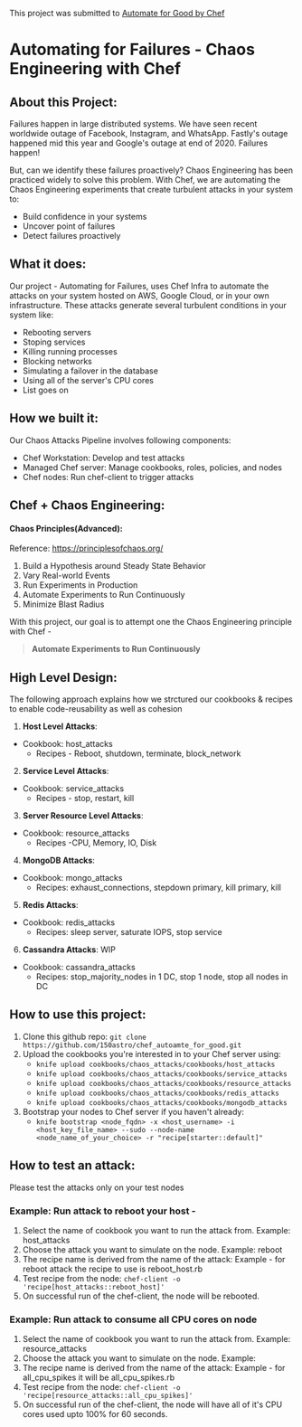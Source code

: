 This project was submitted to [Automate for Good by Chef](https://chef-hackathon.devpost.com/)

# Automating for Failures - Chaos Engineering with Chef

## About this Project:
Failures happen in large distributed systems. We have seen recent worldwide outage of Facebook, Instagram, and WhatsApp. Fastly's outage happened mid this year and Google's outage at end of 2020. Failures happen!

But, can we identify these failures proactively? Chaos Engineering has been practiced widely to solve this problem. With Chef, we are automating the Chaos Engineering experiments that create turbulent attacks in your system to:

- Build confidence in your systems
- Uncover point of failures
- Detect failures proactively

## What it does:
Our project - Automating for Failures, uses Chef Infra to automate the attacks on your system hosted on AWS, Google Cloud, or in your own infrastructure. These attacks generate several turbulent conditions in your system like:

- Rebooting servers
- Stoping services
- Killing running processes
- Blocking networks
- Simulating a failover in the database
- Using all of the server's CPU cores
- List goes on

## How we built it:
Our Chaos Attacks Pipeline involves following components:

- Chef Workstation: Develop and test attacks
- Managed Chef server: Manage cookbooks, roles, policies, and nodes
- Chef nodes: Run chef-client to trigger attacks

## Chef + Chaos Engineering:

#### Chaos Principles(Advanced):
Reference: https://principlesofchaos.org/

1. Build a Hypothesis around Steady State Behavior
2. Vary Real-world Events
3. Run Experiments in Production
4. Automate Experiments to Run Continuously
5. Minimize Blast Radius

With this project, our goal is to attempt one the Chaos Engineering principle with Chef - 
> **Automate Experiments to Run Continuously**

## High Level Design:

The following approach explains how we strctured our cookbooks & recipes to enable code-reusability as well as cohesion

1. **Host Level Attacks**:
 - Cookbook: host_attacks
   - Recipes - Reboot, shutdown, terminate, block_network

2. **Service Level Attacks**:
 - Cookbook: service_attacks
   - Recipes - stop, restart, kill

3. **Server Resource Level Attacks**:
 - Cookbook: resource_attacks
   - Recipes -CPU, Memory, IO, Disk

4. **MongoDB Attacks**:
 - Cookbook: mongo_attacks
   - Recipes: exhaust_connections, stepdown primary, kill primary, kill 

5. **Redis Attacks**:
 - Cookbook: redis_attacks
   - Recipes: sleep server, saturate IOPS, stop service

6. **Cassandra Attacks**: WIP
 - Cookbook: cassandra_attacks
   - Recipes: stop_majority_nodes in 1 DC, stop 1 node, stop all nodes in DC

## How to use this project:
1. Clone this github repo: ```git clone https://github.com/150astro/chef_autoamte_for_good.git```
3. Upload the cookbooks you're interested in to your Chef server using:
    - ```knife upload cookbooks/chaos_attacks/cookbooks/host_attacks```
    - ```knife upload cookbooks/chaos_attacks/cookbooks/service_attacks```
    - ```knife upload cookbooks/chaos_attacks/cookbooks/resource_attacks```
    - ```knife upload cookbooks/chaos_attacks/cookbooks/redis_attacks```
    - ```knife upload cookbooks/chaos_attacks/cookbooks/mongodb_attacks```
5. Bootstrap your nodes to Chef server if you haven't already:
    - ```knife bootstrap <node_fqdn> -x <host_username> -i <host_key_file_name> --sudo --node-name <node_name_of_your_choice> -r "recipe[starter::default]"```

## How to test an attack: 
   Please test the attacks only on your test nodes
### Example: Run attack to reboot your host - 
1. Select the name of cookbook you want to run the attack from. Example: host_attacks
2. Choose the attack you want to simulate on the node. Example: reboot
3. The recipe name is derived from the name of the attack: Example - for reboot attack the recipe to use is reboot_host.rb
4. Test recipe from the node: 
   ```chef-client -o 'recipe[host_attacks::reboot_host]'```
5. On successful run of the chef-client, the node will be rebooted.

### Example: Run attack to consume all CPU cores on node
1. Select the name of cookbook you want to run the attack from. Example: resource_attacks
2. Choose the attack you want to simulate on the node. Example: 
3. The recipe name is derived from the name of the attack: Example - for all_cpu_spikes it will be all_cpu_spikes.rb
4. Test recipe from the node: 
   ```chef-client -o 'recipe[resource_attacks::all_cpu_spikes]'```
5. On successful run of the chef-client, the node will have all of it's CPU cores used upto 100% for 60 seconds. 

